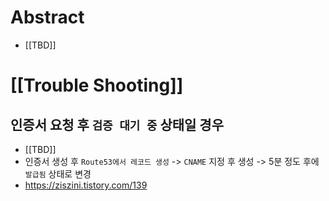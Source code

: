 # Abstract
- [[TBD]]
# [[Trouble Shooting]]
## 인증서 요청 후 `검증 대기 중` 상태일 경우
- [[TBD]]
- 인증서 생성 후 `Route53에서 레코드 생성` -> `CNAME` 지정 후 생성 -> 5분 정도 후에 `발급됨` 상태로 변경
- https://ziszini.tistory.com/139